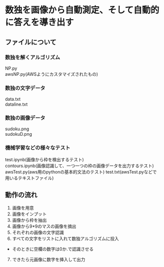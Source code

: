 # 数独を画像から自動測定、そして自動的に答えを導き出す


## ファイルについて
### 数独を解くアルゴリズム
NP.py  
awsNP.py(AWSようにカスタマイズされたもの)

### 数独の文字データ
data.txt  
dataline.txt

### 数独の画像データ
sudoku.png  
sudokuD.png

### 機械学習などの様々なテスト
test.ipynb(画像から枠を検出するテスト)  
contours.ipynb(画像認識して、一つ一つの枠の画像データを出力するテスト)
awsTest.py(aws用のpythonの基本的文法のテスト)
test.txt(awsTest.pyなどで用いるテキストファイル)

## 動作の流れ
1. 画像を用意
2. 画像をインプット
3. 画像から枠を抽出
4. 画像から9*9のマスの画像を摘出
5. それぞれの画像の文字認識
6. すべての文字をリストに入れて数独アルゴリズムに投入
 - そのときに空欄の数字は0か.で認識させる
7. できたら元画像に数字を挿入して出力
